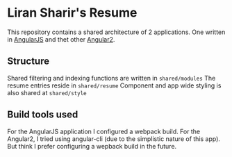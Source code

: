 Liran Sharir's Resume
=========

This repository contains a shared architecture of 2 applications.
One written in [AngularJS][ng1] and thet other [Angular2][ng2].

## Structure
Shared filtering and indexing functions are written in ```shared/modules```
The resume entries reside in ```shared/resume```
Component and app wide styling is also shared at ```shared/style```

## Build tools used
For the AngularJS application I configured a webpack build.
For the Angular2, I tried using angular-cli (due to the simplistic nature of this app).
But think I prefer configuring a wepback build in the future.


[ng2]: http://angular.io
[ng1]: http://angularjs.org